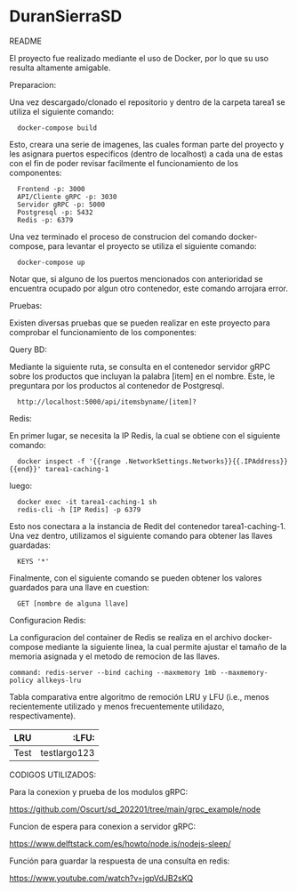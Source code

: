 # DuranSierraSD

README


El proyecto fue realizado mediante el uso de Docker, por lo que su uso resulta altamente amigable.

Preparacion:

Una vez descargado/clonado el repositorio y dentro de la carpeta tarea1 se utiliza el siguiente comando:

```
  docker-compose build
```

Esto, creara una serie de imagenes, las cuales forman parte del proyecto y les asignara puertos especificos (dentro de localhost) a cada una de estas con el fin de poder revisar facilmente el funcionamiento de los componentes:

```
  Frontend -p: 3000
  API/Cliente gRPC -p: 3030
  Servidor gRPC -p: 5000
  Postgresql -p: 5432
  Redis -p: 6379
```

Una vez terminado el proceso de construcion del comando docker-compose, para levantar el proyecto se utiliza el siguiente comando:

```
  docker-compose up
```

Notar que, si alguno de los puertos mencionados con anterioridad se encuentra ocupado por algun otro contenedor, este comando arrojara error.

Pruebas:

Existen diversas pruebas que se pueden realizar en este proyecto para comprobar el funcionamiento de los componentes:


Query BD:

Mediante la siguiente ruta, se consulta en el contenedor servidor gRPC sobre los productos que incluyan la palabra [item] en el nombre. Este, le preguntara por los productos al contenedor de Postgresql. 

```
  http://localhost:5000/api/itemsbyname/[item]?
```


Redis:

En primer lugar, se necesita la IP Redis, la cual se obtiene con el siguiente comando:

```
  docker inspect -f '{{range .NetworkSettings.Networks}}{{.IPAddress}}{{end}}' tarea1-caching-1
```

luego:

```
  docker exec -it tarea1-caching-1 sh
  redis-cli -h [IP Redis] -p 6379
```

Esto nos conectara a la instancia de Redit del contenedor tarea1-caching-1. Una vez dentro, utilizamos el siguiente comando para obtener las llaves guardadas:

```
  KEYS '*'
```

Finalmente, con el siguiente comando se pueden obtener los valores guardados para una llave en cuestion:

```
  GET [nombre de alguna llave]
```

Configuracion Redis:

La configuracion del container de Redis se realiza en el archivo docker-compose mediante la siguiente linea, la cual permite ajustar el tamaño de la memoria asignada y el metodo de remocion de las llaves.

```
command: redis-server --bind caching --maxmemory 1mb --maxmemory-policy allkeys-lru
```
Tabla comparativa entre algoritmo de remoción LRU y LFU (i.e., menos recientemente utilizado y menos frecuentemente utilidazo, respectivamente).

| LRU |:LFU:|
| ----|----:|
|Test |testlargo123|


CODIGOS UTILIZADOS:

Para la conexion y prueba de los modulos gRPC:

https://github.com/Oscurt/sd_202201/tree/main/grpc_example/node

Funcion de espera para conexion a servidor gRPC:

https://www.delftstack.com/es/howto/node.js/nodejs-sleep/

Función para guardar la respuesta de una consulta en redis:

https://www.youtube.com/watch?v=jgpVdJB2sKQ
